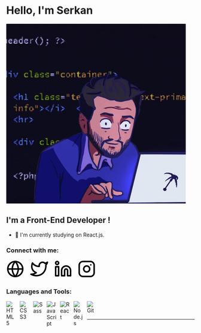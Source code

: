 # Hello, I'm Serkan

![A crazy developer as me.](./img/me1.gif)


## I'm a Front-End Developer  !

- 🌱 I'm currently studying on React.js.
### Connect with me:

[![website](./img/globe-light.svg)](https://serkanyaman.dev)
&nbsp;&nbsp;
[![website](./img/twitter-light.svg)](https://twitter.com/serkanyamant)
&nbsp;&nbsp;
[![website](./img/linkedin-light.svg)](https://linkedin.com/in/serkanyamanz)
&nbsp;&nbsp;
[![website](./img/instagram-light.svg)](https://instagram.com/serkanyamanz)

### Languages and Tools:


<img align="left" alt="HTML5" width="26px" src="https://cdn.jsdelivr.net/gh/devicons/devicon/icons/html5/html5-original.svg" style="padding-right:10px;" />
<img align="left" alt="CSS3" width="26px" src="https://cdn.jsdelivr.net/gh/devicons/devicon/icons/css3/css3-original.svg" style="padding-right:10px;" />
<img align="left" alt="Sass" width="26px" src="https://cdn.jsdelivr.net/gh/devicons/devicon/icons/sass/sass-original.svg" style="padding-right:10px;" />
<img align="left" alt="JavaScript" width="26px" src="https://cdn.jsdelivr.net/gh/devicons/devicon/icons/javascript/javascript-original.svg" style="padding-right:10px;" />
<img align="left" alt="React" width="26px" src="https://cdn.jsdelivr.net/gh/devicons/devicon/icons/react/react-original.svg" style="padding-right:10px;" />
<img align="left" alt="Node.js" width="26px" src="https://cdn.jsdelivr.net/gh/devicons/devicon/icons/nodejs/nodejs-original.svg" style="padding-right:10px;" />
<img align="left" alt="Git" width="26px" src="https://cdn.jsdelivr.net/gh/devicons/devicon/icons/git/git-original.svg" style="padding-right:10px;" />
<br />
<br />

---


[website]: https://serkanyaman.dev
[twitter]: https://twitter.com/serkanyamant
[instagram]: https://instagram.com/serkanyamanz
[linkedin]: www.linkedin.com/in/serkanyamanz
